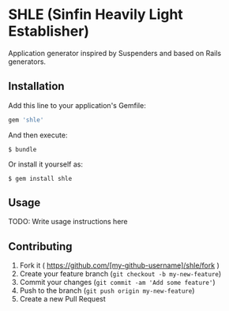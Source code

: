 # SHLE (Sinfin Heavily Light Establisher)

Application generator inspired by Suspenders and based on Rails generators.

## Installation

Add this line to your application's Gemfile:

```ruby
gem 'shle'
```

And then execute:

    $ bundle

Or install it yourself as:

    $ gem install shle

## Usage

TODO: Write usage instructions here

## Contributing

1. Fork it ( https://github.com/[my-github-username]/shle/fork )
2. Create your feature branch (`git checkout -b my-new-feature`)
3. Commit your changes (`git commit -am 'Add some feature'`)
4. Push to the branch (`git push origin my-new-feature`)
5. Create a new Pull Request

